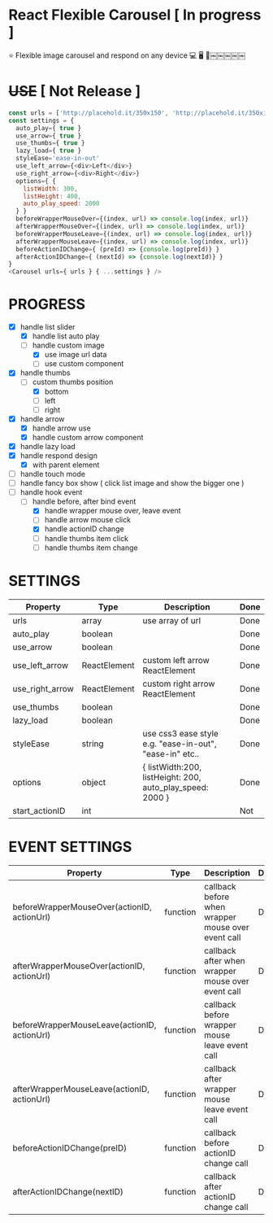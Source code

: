 # React Flexible Carousel [ In progress ]
⭐️  Flexible image carousel and respond on any device 💻  🖥  👀￼￼￼￼￼

# ~~USE~~ [ Not Release ]

```javascript
const urls = ['http://placehold.it/350x150', 'http://placehold.it/350x150', 'http://placehold.it/350x150', 'http://placehold.it/350x150']
const settings = {
  auto_play={ true }
  use_arrow={ true }
  use_thumbs={ true }
  lazy_load={ true }
  styleEase='ease-in-out'
  use_left_arrow={<div>Left</div>}
  use_right_arrow={<div>Right</div>}
  options={ {
    listWidth: 300,
    listHeight: 400,
    auto_play_speed: 2000
  } }
  beforeWrapperMouseOver={(index, url) => console.log(index, url)}
  afterWrapperMouseOver={(index, url) => console.log(index, url)}
  beforeWrapperMouseLeave={(index, url) => console.log(index, url)}
  afterWrapperMouseLeave={(index, url) => console.log(index, url)}
  beforeActionIDChange={ (preId) => {console.log(preId)} }
  afterActionIDChange={ (nextId) => {console.log(nextId)} }
}
<Carousel urls={ urls } { ...settings } />
```

# PROGRESS

- [x] handle list slider
  - [x] handle list auto play
  - [ ] handle custom image
    - [x] use image url data
    - [ ] use custom component
- [x] handle thumbs
  - [ ] custom thumbs position
    - [x] bottom
    - [ ] left
    - [ ] right
- [x] handle arrow
  - [x] handle arrow use
  - [x] handle custom arrow component
- [x] handle lazy load
- [x] handle respond design
  - [x] with parent element
- [ ] handle touch mode
- [ ] handle fancy box show ( click list image and show the bigger one )
- [ ] handle hook event
  - [ ] handle before, after bind event
    - [x] handle wrapper mouse over, leave event
    - [ ] handle arrow mouse click
    - [x] handle actionID change
    - [ ] handle thumbs item click
    - [ ] handle thumbs item change

# SETTINGS

|    Property    | Type |          Description          | Done |
| -------------  | ---- |          -----------          | ------- |
|urls|array|use array of url|Done|
|auto_play|boolean||Done|
|use_arrow|boolean||Done|
|use_left_arrow|ReactElement|custom left arrow ReactElement|Done|
|use_right_arrow|ReactElement|custom right arrow ReactElement|Done|
|use_thumbs|boolean||Done|
|lazy_load|boolean||Done|
|styleEase|string|use css3 ease style e.g. "ease-in-out", "ease-in" etc..|Done|
|options|object|{ listWidth:200, listHeight: 200, auto_play_speed: 2000 }|Done|
|start_actionID|int||Not|

# EVENT SETTINGS
|    Property    | Type |          Description          | Done |
| -------------  | ---- |          -----------          | ------- |
|beforeWrapperMouseOver(actionID, actionUrl)|function|callback before when wrapper mouse over event call|Done|
|afterWrapperMouseOver(actionID, actionUrl)|function|callback after when wrapper mouse over event call|Done|
|beforeWrapperMouseLeave(actionID, actionUrl)|function|callback before wrapper mouse leave event call|Done|
|afterWrapperMouseLeave(actionID, actionUrl)|function|callback after wrapper mouse leave event call|Done|
|beforeActionIDChange(preID)|function|callback before actionID change call|Done|
|afterActionIDChange(nextID)|function|callback after actionID change call|Done|
